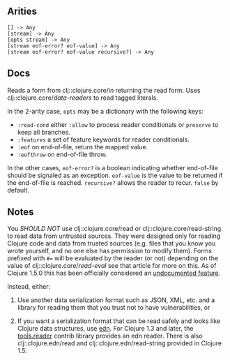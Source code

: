 ## Arities

    [] -> Any
	[stream] -> Any
	[opts stream] -> Any
	[stream eof-error? eof-value] -> Any
	[stream eof-error? eof-value recursive?] -> Any

## Docs

Reads a form from clj::clojure.core/*in* returning the read form. Uses
clj::clojure.core/*data-readers* to read tagged literals.

In the 2-arity case, `opts` may be a dictionary with the following keys:

- `:read-cond` either `:allow` to process reader conditionals or `preserve` to keep all branches.
- `:features` a set of feature keywords for reader conditionals.
- `:eof` on end-of-file, return the mapped value.
- `:eofthrow` on end-of-file throw.

In the other cases, `eof-error?` is a boolean indicating whether end-of-file should be signaled as an exception. `eof-value` is the value to be returned if the end-of-file is reached. `recursive?` allows the reader to recur. `false` by default.

## Notes

You *SHOULD NOT* use clj::clojure.core/read or
clj::clojure.core/read-string to read data from untrusted sources.
They were designed only for reading Clojure code and data from trusted
sources (e.g.  files that you know you wrote yourself, and no one else
has permission to modify them). Forms prefixed with `#=` will be
evaluated by the reader (or not) depending on the value of
clj::clojure.core/*read-eval* see that article for more on this. As of
Clojure 1.5.0 this has been officially considered an
[undocumented feature](https://groups.google.com/forum/#!msg/clojure-dev/zG90eRnbbJQ/o7ZrWZtobHgJ).

Instead, either:

1. Use another data serialization format such as JSON, XML, etc.  and
   a library for reading them that you trust not to have
   vulnerabilities, or

2. If you want a serialization format that can be read safely and
   looks like Clojure data structures, use
   [edn](https://github.com/edn-format/edn). For Clojure 1.3 and
   later, the [tools.reader](http://github.com/clojure/tools.reader)
   contrib library provides an edn reader.  There is also
   clj::clojure.edn/read and clj::clojure.edn/read-string provided in
   Clojure 1.5.

